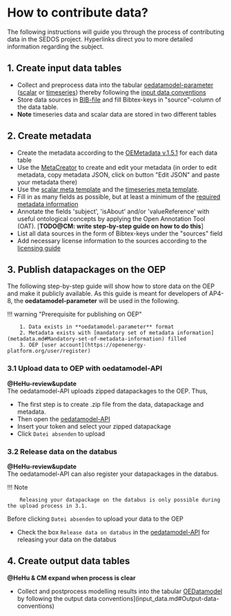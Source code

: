 # How to contribute data?

The following instructions will guide you through the process of contributing data in the SEDOS project. Hyperlinks direct you to more detailed information regarding the subject.

   
## 1. Create input data tables

* Collect and preprocess data into the tabular [oedatamodel-parameter](https://github.com/sedos-project/oedatamodel#oedatamodel-parameter) ([scalar](https://github.com/sedos-project/oedatamodel/blob/main/oedatamodel-parameter/oedatamodel-parameter-datapackage_scalar.csv) or [timeseries](https://github.com/sedos-project/oedatamodel/blob/main/oedatamodel-parameter/oedatamodel-parameter-datapackage_timeseries.csv)) thereby following the [input data conventions](input_data.md#Input-data-conventions)
* Store data sources in [BIB-file](https://bwsyncandshare.kit.edu/f/2388204355) and fill Bibtex-keys in "source"-column of the data table.
* **Note** timeseries data and scalar data are stored in two different tables


## 2. Create metadata

* Create the metadata according to the [OEMetadata v.1.5.1](https://github.com/OpenEnergyPlatform/oemetadata#open-energy-family---open-energy-metadata-oemetadata) for each data table
* Use the [MetaCreator](https://meta.rl-institut.de/meta_creator/151) to create and edit your metadata (in order to edit metadata, copy metadata JSON, click on button "Edit JSON" and paste your metadata there)
* Use the [scalar meta template](https://github.com/sedos-project/oedatamodel/blob/main/oedatamodel-parameter/datamodel_scalars.json) and the [timeseries meta template](https://github.com/sedos-project/oedatamodel/blob/main/oedatamodel-parameter/datamodel_timeseries.json).
* Fill in as many fields as possible, but at least a minimum of the [required metadata information](metadata.md#Required-metadata-information)
* Annotate the fields 'subject', 'isAbout' and/or 'valueReference' with useful ontological concepts by applying the Open Annotation Tool (OAT). [**TODO@CM: write step-by-step guide on how to do this**]
* List all data sources in the form of Bibtex-keys under the "sources" field
* Add necessary license information to the sources according to the [licensing guide](http://127.0.0.1:8000/data_requirements/licensing/#data-licencing)


## 3. Publish datapackages on the OEP

The following step-by-step guide will show how to store data on the OEP and make it publicly available.
As this guide is meant for developers of AP4-8, the **oedatamodel-parameter** will be used in the following.

!!! warning "Prerequisite for publishing on OEP"

        1. Data exists in **oedatamodel-parameter** format 
        2. Metadata exists with [mandatory set of metadata information](metadata.md#Mandatory-set-of-metadata-information) filled
        3. OEP [user account](https://openenergy-platform.org/user/register)        

### 3.1 Upload data to OEP with oedatamodel-API

**@HeHu-review&update** <br>
The oedatamodel-API uploads zipped datapackages to the OEP. 
Thus, 

* The first step is to create .zip file from the data, datapackage and metadata.
* Then open the [oedatamodel-API](https://modex.rl-institut.de/upload_datapackage/)
* Insert your token and select your zipped datapackage 
* Click `Datei absenden` to upload

### 3.2 Release data on the databus
**@HeHu-review&update** <br>
The oedatamodel-API can also register your datapackages in the databus. 

!!! Note

        Releasing your datapackage on the databus is only possible during the upload process in 3.1.

Before clicking `Datei absenden` to upload your data to the OEP

* Check the box `Release data on databus` in the [oedatamodel-API](https://modex.rl-institut.de/upload_datapackage/) for releasing your data on the databus


## 4. Create output data tables
**@HeHu & CM expand when process is clear** <br>

* Collect and postprocess modelling results into the tabular [OEDatamodel](https://github.com/sedos-project/oedatamodel) by following the output data conventions](input_data.md#Output-data-conventions)

